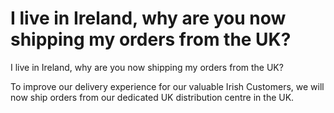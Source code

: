# I live in Ireland, why are you now shipping my orders from the UK?

I live in Ireland, why are you now shipping my orders from the UK?

To improve our delivery experience for our valuable Irish Customers, we will now ship orders from our dedicated UK distribution centre in the UK.
